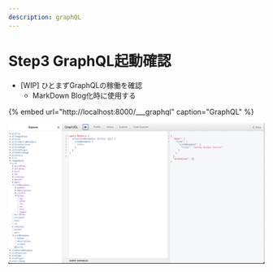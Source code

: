 ```yaml
---
description: graphQL
---
```


# Step3 GraphQL起動確認

* \[WIP\] ひとまずGraphQLの稼働を確認
  * MarkDown Blog化時に使用する

{% embed url="http://localhost:8000/\_\_\_graphql" caption="GraphQL" %}

![](../../.gitbook/assets/image%20%282%29.png)
